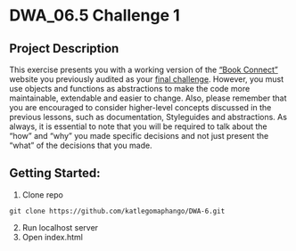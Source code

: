 # DWA_06.5 Challenge 1

## Project Description

This exercise presents you with a working version of the [“Book Connect”](https://github.com/CodeSpace-Academy/book-connect) website you previously audited as your [final challenge](https://github.com/katlegomaphango/KATMAP076_FTO2301_GroupB_KatlegoMaphango_ITW19). However, you must use objects and functions as abstractions to make the code more maintainable, extendable and easier to change.
Also, please remember that you are encouraged to consider higher-level concepts discussed in the previous lessons, such as documentation, Styleguides and abstractions.
As always, it is essential to note that you will be required to talk about the “how” and “why” you made specific decisions and not just present the “what” of the decisions that you made.

## Getting Started: 
1. Clone repo
```
git clone https://github.com/katlegomaphango/DWA-6.git
```
2. Run localhost server
3. Open index.html
